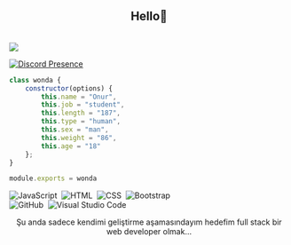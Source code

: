 <h2 align="center">Hello👋</h2>
<br>



<img src="https://komarev.com/ghpvc/?username=wondajs&color=blue"/>


[![Discord Presence](https://lanyard.cnrad.dev/api/389168690899320842)](https://discord.com/users/389168690899320842)




```js
class wonda {
    constructor(options) {
        this.name = "Onur",
        this.job = "student",
        this.length = "187",
        this.type = "human",
        this.sex = "man",
        this.weight = "86",
        this.age = "18"
    };
}

module.exports = wonda
```


![JavaScript](https://img.shields.io/badge/-JavaScript-05122A?style=flat&logo=javascript)&nbsp;
![HTML](https://img.shields.io/badge/-HTML-05122A?style=flat&logo=HTML5)&nbsp;
![CSS](https://img.shields.io/badge/-CSS-05122A?style=flat&logo=CSS3&logoColor=1572B6)&nbsp;
![Bootstrap](https://img.shields.io/badge/-Bootstrap-05122A?style=flat&logo=bootstrap&logoColor=563D7C)\
![GitHub](https://img.shields.io/badge/-GitHub-05122A?style=flat&logo=github)&nbsp;
![Visual Studio Code](https://img.shields.io/badge/-Visual%20Studio%20Code-05122A?style=flat&logo=visual-studio-code&logoColor=007ACC)&nbsp;
</br>
<p align="center">Şu anda sadece kendimi geliştirme aşamasındayım hedefim full stack bir web developer olmak...</p>








<br>
